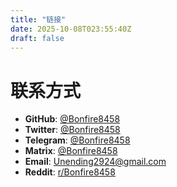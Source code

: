 ```yaml
---
title: "链接"
date: 2025-10-08T023:55:40Z
draft: false
---
```

# 联系方式
- **GitHub**: [@Bonfire8458](https://github.com/Bonfire8458)
- **Twitter**: [@Bonfire8458](https://x.com/Bonfire8458)
- **Telegram**: [@Bonfire8458](https://t.me/Bonfire8458)
- **Matrix**: [@Bonfire8458](https://matrix.to/#/@bonfire8458:matrix.org)
- **Email**:  [Unending2924@gmail.com](mailto:Unending2924@gmail.com)
- **Reddit**:  [r/Bonfire8458](https://www.reddit.com/user/Bonfire8458/)
